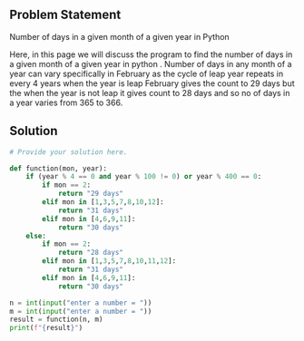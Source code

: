 ## Problem Statement 

Number of days in a given month of a given year in  Python

Here, in this page we will discuss the program to find the number of days in a given month of a given year in python . Number of days in any month of a year can vary specifically in February as the cycle of leap year repeats in every 4 years when the year is leap February gives the count to 29 days but the when the year is not leap it gives count to 28 days and so no of days in a year varies from 365 to 366.

## Solution

```python
# Provide your solution here.

def function(mon, year):
    if (year % 4 == 0 and year % 100 != 0) or year % 400 == 0:
        if mon == 2:
            return "29 days"
        elif mon in [1,3,5,7,8,10,12]:
            return "31 days"
        elif mon in [4,6,9,11]:
            return "30 days"
    else:
        if mon == 2:
            return "28 days"
        elif mon in [1,3,5,7,8,10,11,12]:
            return "31 days"
        elif mon in [4,6,9,11]:
            return "30 days"

n = int(input("enter a number = "))
m = int(input("enter a number = "))
result = function(n, m)
print(f"{result}")
